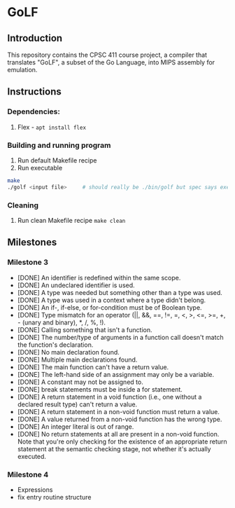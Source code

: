 # GoLF

## Introduction     
This repository contains the CPSC 411 course project, a compiler that translates "GoLF", a subset of the Go Language, into MIPS assembly for emulation.

## Instructions

### Dependencies:
1. Flex - ```apt install flex```

### Building and running program
1. Run default Makefile recipe
2. Run executable

```bash
make
./golf <input file>     # should really be ./bin/golf but spec says executable should be in root directory
```

### Cleaning
1. Run clean Makefile recipe ```make clean```

## Milestones

### Milestone 3
- [DONE] An identifier is redefined within the same scope.   
- [DONE] An undeclared identifier is used.
- [DONE] A type was needed but something other than a type was used.
- [DONE] A type was used in a context where a type didn't belong.
- [DONE] An if-, if-else, or for-condition must be of Boolean type.
- [DONE] Type mismatch for an operator (||, &&, ==, !=, =, <, >, <=, >=, +, - (unary and binary), *, /, %, !).
- [DONE] Calling something that isn't a function.
- [DONE] The number/type of arguments in a function call doesn't match the function's declaration.
- [DONE] No main declaration found.
- [DONE] Multiple main declarations found.
- [DONE] The main function can't have a return value.
- [DONE] The left-hand side of an assignment may only be a variable.
- [DONE] A constant may not be assigned to.
- [DONE] break statements must be inside a for statement.
- [DONE] A return statement in a void function (i.e., one without a declared result type) can't return a value.
- [DONE] A return statement in a non-void function must return a value.
- [DONE] A value returned from a non-void function has the wrong type.
- [DONE] An integer literal is out of range.
- [DONE] No return statements at all are present in a non-void function. Note that you're only checking for the existence of an appropriate return statement at the semantic checking stage, not whether it's actually executed.

### Milestone 4
- Expressions
- fix entry routine structure